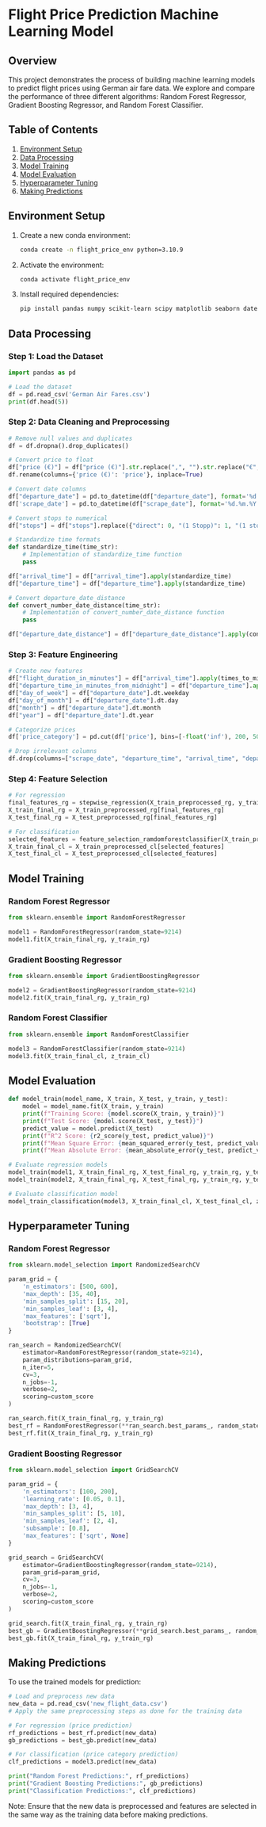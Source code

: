 <!-- # Flight Price Prediction Machine Learning Model

## Overview

This project demonstrates the process of building machine learning models to predict flight prices using German air fare data. We explore and compare the performance of three different algorithms: Random Forest Regressor, Gradient Boosting Regressor, and Random Forest Classifier.

## Goal

This project demonstrates how to build machine learning models to predict flight prices. It explores three different models:
- **Random Forest Regressor**
- **Gradient Boosting Regressor**
- **Random Forest Classifier**

The workflow of the project includes:
1. Data loading and exploration
2. Data preprocessing and feature engineering
3. Model training and evaluation
4. Hyperparameter tuning (optional)
5. Prediction using the trained model


## Table of Contents

1. [Project Overview](#project-overview)
2. [Environment Setup](#environment-setup)
3. [Data Processing](#data-processing)
4. [Model Training](#model-training)
5. [Making Predictions](#making-predictions)
6. [Authors](#authors)

## Authors

1. Ba Viet Anh (Henry) Nguyen
2. Xuan Tuan Minh Nguyen
3. Trong Dat Hoang

## How to Run

### 1. Configure the Project Environment

1. Create a new conda environment:

   ```bash
   conda create -n flight_price_env python=3.10.9
   ```

2. Activate the environment:

   ```bash
   conda activate flight_price_env
   ```

3. Install required dependencies:
   ```bash
   pip install pandas numpy scikit-learn scipy matplotlib seaborn datetime scikit-optimize statsmodels mlxtend
   ```


### Data Processing
Before training the model, the dataset must be prepared through data preprocessing. This step ensures that the data is clean, features are encoded correctly, and the dataset is split into training and testing sets.

### Step 1: Load the Dataset
Ensure that the dataset is in the correct directory. Use the following code to load the data:

import pandas as pd

# Load the dataset
df = pd.read_csv('german_flight_data.csv')

# Preview the first few rows
df.head()

### Step 2: Data Preprocessing
To prepare the data for model training, we need to:
  Drop irrelevant columns.
  Encode categorical variables: Convert categorical features into numerical values.
# Drop columns that aren't needed
df = df.drop(['column_to_drop'], axis=1)

# Encode categorical columns
df['category_column'] = df['category_column'].astype('category').cat.codes

### Step3: Step 3: Split the Dataset
Next, we split the dataset into training and test sets. This allows us to train the model on one portion and evaluate it on another to measure performance:

from sklearn.model_selection import train_test_split

# Define features and target variable
X = df.drop('target_column', axis=1)
y = df['target_column']

# Split data into training and test sets
X_train, X_test, y_train, y_test = train_test_split(X, y, test_size=0.2, random_state=42)


### MODEL TRAINING
This section covers training the machine learning models. The example below shows how to train a Random Forest Regressor.

### Step 1: Initialize and Train the Model
from sklearn.ensemble import RandomForestRegressor

# Initialize the Random Forest Regressor
rf_regressor = RandomForestRegressor(n_estimators=100, random_state=42)

# Train the model
rf_regressor.fit(X_train, y_train)

### Step 2: Evaluate the Model
Once the model is trained, you can evaluate its performance by predicting the target values on the test set:
# Make predictions on the test data
y_pred = rf_regressor.predict(X_test)

### Step 3: Calculate Performance Metrics
You can calculate the mean squared error to assess how well the model performed:

from sklearn.metrics import mean_squared_error

# Calculate mean squared error
mse = mean_squared_error(y_test, y_pred)
print(f'Mean Squared Error: {mse}')

### USING THE MODEL FOR PREDICTION
Once the model has been trained and evaluated, you can use it to predict flight prices for new data. Here is a step-by-step guide to using the model for predictions.

### Step 1: Prepare the Input Data for Prediction
Make sure that any new input data for prediction is preprocessed in the same way as the training data. This includes applying any categorical encoding and removing irrelevant columns.

### Step 2: Use the Trained Model to Make Predictions
Once the new data is preprocessed, you can use the trained model (rf_regressor) to make predictions on this data.
# Load new flight data for prediction
new_data = pd.read_csv('new_flight_data.csv')

# Predict flight prices for the new data
predictions = rf_regressor.predict(new_data)

# Display the predictions
print(predictions)

### MAKING PREDICTIONS
Once the model has been trained and evaluated, you can use it to predict flight prices for new data.

### Step 1: Prepare the Input Data
Ensure that the input data is preprocessed in the same way as the training data (e.g., encoding, dropping irrelevant columns).

# Load new data
new_data = pd.read_csv('new_flight_data.csv')

# Preprocess the new data
new_data['category_column'] = new_data['category_column'].astype('category').cat.codes
new_data = new_data.drop(['column_to_drop'], axis=1)

### Step 2: Make Predictions
Use the trained model to predict prices for the new data:

# Predict flight prices
predictions = rf_regressor.predict(new_data)

# Display predictions
print(predictions)

### Step 3: Save Predictions (Optional)
If you want to save the predictions for further use:

# Save predictions to a CSV file
new_data['predicted_price'] = predictions
new_data.to_csv('predicted_flight_prices.csv', index=False) -->

# Flight Price Prediction Machine Learning Model

## Overview

This project demonstrates the process of building machine learning models to predict flight prices using German air fare data. We explore and compare the performance of three different algorithms: Random Forest Regressor, Gradient Boosting Regressor, and Random Forest Classifier.

## Table of Contents

1. [Environment Setup](#environment-setup)
2. [Data Processing](#data-processing)
3. [Model Training](#model-training)
4. [Model Evaluation](#model-evaluation)
5. [Hyperparameter Tuning](#hyperparameter-tuning)
6. [Making Predictions](#making-predictions)

## Environment Setup

1. Create a new conda environment:

   ```bash
   conda create -n flight_price_env python=3.10.9
   ```

2. Activate the environment:

   ```bash
   conda activate flight_price_env
   ```

3. Install required dependencies:
   ```bash
   pip install pandas numpy scikit-learn scipy matplotlib seaborn datetime scikit-optimize statsmodels mlxtend
   ```

## Data Processing

### Step 1: Load the Dataset

```python
import pandas as pd

# Load the dataset
df = pd.read_csv('German Air Fares.csv')
print(df.head(5))
```

### Step 2: Data Cleaning and Preprocessing

```python
# Remove null values and duplicates
df = df.dropna().drop_duplicates()

# Convert price to float
df["price (€)"] = df["price (€)"].str.replace(",", "").str.replace("€", "").str.strip().astype(float)
df.rename(columns={'price (€)': 'price'}, inplace=True)

# Convert date columns
df["departure_date"] = pd.to_datetime(df["departure_date"], format='%d.%m.%Y')
df['scrape_date'] = pd.to_datetime(df["scrape_date"], format='%d.%m.%Y')

# Convert stops to numerical
df["stops"] = df["stops"].replace({"direct": 0, "(1 Stopp)": 1, "(1 stop)": 1, "(2 Stopps)": 2})

# Standardize time formats
def standardize_time(time_str):
    # Implementation of standardize_time function
    pass

df["arrival_time"] = df["arrival_time"].apply(standardize_time)
df["departure_time"] = df["departure_time"].apply(standardize_time)

# Convert departure_date_distance
def convert_number_date_distance(time_str):
    # Implementation of convert_number_date_distance function
    pass

df["departure_date_distance"] = df["departure_date_distance"].apply(convert_number_date_distance)
```

### Step 3: Feature Engineering

```python
# Create new features
df["flight_duration_in_minutes"] = df["arrival_time"].apply(times_to_minute) - df["departure_time"].apply(times_to_minute)
df["departure_time_in_minutes_from_midnight"] = df["departure_time"].apply(times_to_minute)
df["day_of_week"] = df["departure_date"].dt.weekday
df["day_of_month"] = df["departure_date"].dt.day
df["month"] = df["departure_date"].dt.month
df["year"] = df["departure_date"].dt.year

# Categorize prices
df['price_category'] = pd.cut(df['price'], bins=[-float('inf'), 200, 500, float('inf')], labels=['budget', 'moderate', 'expensive'])

# Drop irrelevant columns
df.drop(columns=["scrape_date", "departure_time", "arrival_time", "departure_date"], inplace=True, axis=1)
```

### Step 4: Feature Selection

```python
# For regression
final_features_rg = stepwise_regression(X_train_preprocessed_rg, y_train_rg)
X_train_final_rg = X_train_preprocessed_rg[final_features_rg]
X_test_final_rg = X_test_preprocessed_rg[final_features_rg]

# For classification
selected_features = feature_selection_ramdomforestclassifier(X_train_preprocessed_cl, z_train_cl)
X_train_final_cl = X_train_preprocessed_cl[selected_features]
X_test_final_cl = X_test_preprocessed_cl[selected_features]
```

## Model Training

### Random Forest Regressor

```python
from sklearn.ensemble import RandomForestRegressor

model1 = RandomForestRegressor(random_state=9214)
model1.fit(X_train_final_rg, y_train_rg)
```

### Gradient Boosting Regressor

```python
from sklearn.ensemble import GradientBoostingRegressor

model2 = GradientBoostingRegressor(random_state=9214)
model2.fit(X_train_final_rg, y_train_rg)
```

### Random Forest Classifier

```python
from sklearn.ensemble import RandomForestClassifier

model3 = RandomForestClassifier(random_state=9214)
model3.fit(X_train_final_cl, z_train_cl)
```

## Model Evaluation

```python
def model_train(model_name, X_train, X_test, y_train, y_test):
    model = model_name.fit(X_train, y_train)
    print(f"Training Score: {model.score(X_train, y_train)}")
    print(f"Test Score: {model.score(X_test, y_test)}")
    predict_value = model.predict(X_test)
    print(f"R^2 Score: {r2_score(y_test, predict_value)}")
    print(f"Mean Square Error: {mean_squared_error(y_test, predict_value)}")
    print(f"Mean Absolute Error: {mean_absolute_error(y_test, predict_value)}")

# Evaluate regression models
model_train(model1, X_train_final_rg, X_test_final_rg, y_train_rg, y_test_rg)
model_train(model2, X_train_final_rg, X_test_final_rg, y_train_rg, y_test_rg)

# Evaluate classification model
model_train_classification(model3, X_train_final_cl, X_test_final_cl, z_train_cl, z_test_cl)
```

## Hyperparameter Tuning

### Random Forest Regressor

```python
from sklearn.model_selection import RandomizedSearchCV

param_grid = {
    'n_estimators': [500, 600],
    'max_depth': [35, 40],
    'min_samples_split': [15, 20],
    'min_samples_leaf': [3, 4],
    'max_features': ['sqrt'],
    'bootstrap': [True]
}

ran_search = RandomizedSearchCV(
    estimator=RandomForestRegressor(random_state=9214),
    param_distributions=param_grid,
    n_iter=5,
    cv=3,
    n_jobs=-1,
    verbose=2,
    scoring=custom_score
)

ran_search.fit(X_train_final_rg, y_train_rg)
best_rf = RandomForestRegressor(**ran_search.best_params_, random_state=9214)
best_rf.fit(X_train_final_rg, y_train_rg)
```

### Gradient Boosting Regressor

```python
from sklearn.model_selection import GridSearchCV

param_grid = {
    'n_estimators': [100, 200],
    'learning_rate': [0.05, 0.1],
    'max_depth': [3, 4],
    'min_samples_split': [5, 10],
    'min_samples_leaf': [2, 4],
    'subsample': [0.8],
    'max_features': ['sqrt', None]
}

grid_search = GridSearchCV(
    estimator=GradientBoostingRegressor(random_state=9214),
    param_grid=param_grid,
    cv=3,
    n_jobs=-1,
    verbose=2,
    scoring=custom_score
)

grid_search.fit(X_train_final_rg, y_train_rg)
best_gb = GradientBoostingRegressor(**grid_search.best_params_, random_state=9214)
best_gb.fit(X_train_final_rg, y_train_rg)
```

## Making Predictions

To use the trained models for prediction:

```python
# Load and preprocess new data
new_data = pd.read_csv('new_flight_data.csv')
# Apply the same preprocessing steps as done for the training data

# For regression (price prediction)
rf_predictions = best_rf.predict(new_data)
gb_predictions = best_gb.predict(new_data)

# For classification (price category prediction)
clf_predictions = model3.predict(new_data)

print("Random Forest Predictions:", rf_predictions)
print("Gradient Boosting Predictions:", gb_predictions)
print("Classification Predictions:", clf_predictions)
```

Note: Ensure that the new data is preprocessed and features are selected in the same way as the training data before making predictions.
